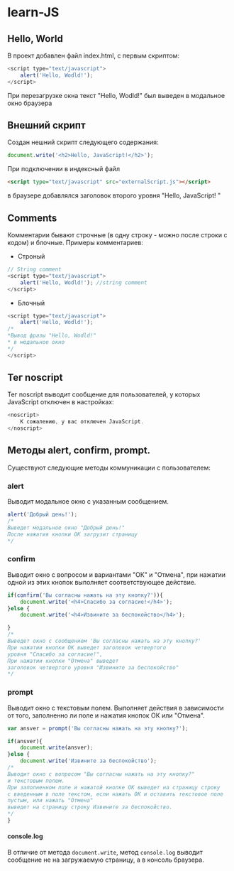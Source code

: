 # learn-JS
## Hello, World
В проект добавлен файл index.html, с первым скриптом:

```javascript
<script type="text/javascript">
    alert('Hello, Wodld!');
</script>    
```
При перезагрузке окна текст "Hello, Wodld!" был выведен в модальное окно браузера

## Внешний скрипт

Создан нешний скрипт следующего содержания:

```javascript
document.write('<h2>Hello, JavaScript!</h2>');
```
При подключении в индексный файл

```html
<script type="text/javascript" src="externalScript.js"></script> 
```
в браузере добавлялся заголовок второго уровня "Hello, JavaScript!
"
## Comments
Комментарии бывают строчные (в одну строку - можно после строки с кодом) и блочные. Примеры комментариев:

- Строный

```javascript
// String comment
<script type="text/javascript">
    alert('Hello, Wodld!'); //string comment
</script>
```
- Блочный
```javascript
<script type="text/javascript">
    alert('Hello, Wodld!'); 
/*
*Вывод фразы "Hello, Wodld!"
* в модальное окно
*/
</script>

```
## Тег noscript
Тег noscript выводит сообщение для пользователей, у которых JavaScript отключен в настройках:

```javascript
<noscript>
    К сожалению, у вас отключен JavaScript.
</noscript>
```
## Методы alert, confirm, prompt.
Существуют следующие методы коммуникации с пользователем:
### alert
Выводит модальное окно с указанным сообщением.
```javascript
alert('Добрый день!');
/*
Выведет модальное окно "Добрый день!" 
После нажатия кнопки ОК загрузит страницу
*/
```
### confirm
Выводит окно с вопросом и вариантами "ОК" и "Отмена", при нажатии одной из этих кнопок выполняет соответствующее действие.

```javascript
if(confirm('Вы согласны нажать на эту кнопку?')){
    document.write('<h4>Спасибо за согласие!</h4>');
}else {
    document.write('<h4>Извините за беспокойство</h4>');

}
/*
Выведет окно с сообщением 'Вы согласны нажать на эту кнопку?'
При нажатии кнопки ОК выведет заголовок четвертого
уровня "Спасибо за согласие!",
При нажатии кнопки "Отмена" выведет
заголовок четвертого уровня "Извините за беспокойство"
*/
```
### prompt
Выводит окно с текстовым полем. Выполняет действия в зависимости от того, заполненно ли поле и нажатия кнопок ОК или "Отмена".

```javascript
var ansver = prompt('Вы согласны нажать на эту кнопку?');

if(ansver){
    document.write(ansver);
}else {
    document.write('Извините за беспокойство');
/*
Выводит окно с вопросом "Вы согласны нажать на эту кнопку?"
и текстовым полем.
При заполненном поле и нажатой кнопке ОК выведет на страницу строку
с введенным в поле текстом, если нажать ОК и оставить текстовое поле
пустым, или нажать "Отмена"
выведет на страницу строку Извините за беспокойство.
*/
}
```
#### console.log
В отличие от метода `document.write`, метод `console.log` выводит сообщение не на загружаемую страницу, а в консоль браузера.

